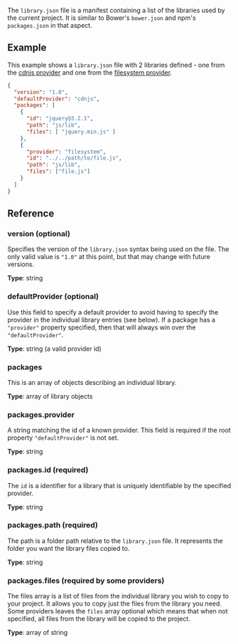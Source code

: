 The `library.json` file is a manifest containing a list of the libraries used by the current project. It is similar to Bower's `bower.json` and npm's `packages.json` in that aspect.

## Example
This example shows a `library.json` file with 2 libraries defined - one from the [cdnjs provider](cdnjs-provider) and one from the [filesystem provider](filesystem-provider).

```json
{
  "version": "1.0",
  "defaultProvider": "cdnjs",
  "packages": [
    {
      "id": "jquery@3.2.1",
      "path": "js/lib",
      "files": [ "jquery.min.js" ]
    },
    {
      "provider": "filesystem",
      "id": "../../path/to/file.js",
      "path": "js/lib",
      "files": ["file.js"]
    }
  ]
}
```

## Reference

### version (optional)
Specifies the version of the `library.json` syntax being used on the file. The only valid value is `"1.0"` at this point, but that may change with future versions.

**Type**: string

### defaultProvider (optional)
Use this field to specify a default provider to avoid having to specify the provider in the individual library entries (see below). If a package has a `"provider"` property specified, then that will always win over the `"defaultProvider"`.

**Type**: string (a valid provider id)

### packages
This is an array of objects describing an individual library.

**Type**: array of library objects

### packages.provider
A string matching the id of a known provider. This field is required if the root property `"defaultProvider"` is not set.

**Type**: string

### packages.id (required)
The `id` is a identifier for a library that is uniquely identifiable by the specified provider.

**Type**: string

### packages.path (required)
The path is a folder path relative to the `library.json` file. It represents the folder you want the library files copied to.

**Type**: string

### packages.files (required by some providers)
The files array is a list of files from the individual library you wish to copy to your project. It allows you to copy just the files from the library you need. Some providers leaves the `files` array optional which means that when not specified, all files from the library will be copied to the project.

**Type**: array of string